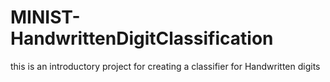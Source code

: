 # MINIST-HandwrittenDigitClassification
this is an introductory project for creating a classifier for Handwritten digits

